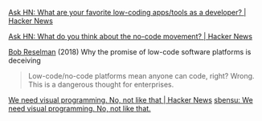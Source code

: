 
[Ask HN: What are your favorite low-coding apps/tools as a developer? | Hacker News](https://news.ycombinator.com/item?id=22786853)

[Ask HN: What do you think about the no-code movement? | Hacker News](https://news.ycombinator.com/item?id=29188355)

[Bob Reselman](http://devopsagenda.techtarget.com/opinion/Why-the-promise-of-low-code-software-platforms-is-deceiving)
(2018) Why the promise of low-code software platforms is deceiving
> Low-code/no-code platforms mean anyone can code, right? Wrong. This is a dangerous thought for enterprises.

[We need visual programming. No, not like that | Hacker News](https://news.ycombinator.com/item?id=40937119)
[sbensu: We need visual programming. No, not like that.](https://blog.sbensu.com/posts/demand-for-visual-programming/)

